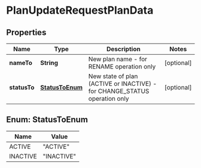 
# PlanUpdateRequestPlanData

## Properties
Name | Type | Description | Notes
------------ | ------------- | ------------- | -------------
**nameTo** | **String** | New plan name - for RENAME operation only |  [optional]
**statusTo** | [**StatusToEnum**](#StatusToEnum) | New state of plan (ACTIVE or INACTIVE) - for CHANGE_STATUS operation only |  [optional]


<a name="StatusToEnum"></a>
## Enum: StatusToEnum
Name | Value
---- | -----
ACTIVE | &quot;ACTIVE&quot;
INACTIVE | &quot;INACTIVE&quot;



